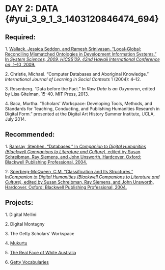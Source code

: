 **DAY 2: DATA** {#yui_3_9_1_3_1403120846474_694}
===============

Required:
---------

1\. [Wallack, Jessica Seddon, and Ramesh Srinivasan. “Local-Global:
Reconciling Mismatched Ontologies in Development Information Systems.”
In *System Sciences, 2009. HICSS’09*. *42nd Hawaii International
Conference on*, 1–10,
2009.](http://rameshsrinivasan.org/wordpress/wp-content/uploads/2013/03/18-WallackSrinivasanHICSS.pdf)

2\. Christie, Michael. “Computer Databases and Aboriginal Knowledge.”
*International Journal of Learning in Social Contexts* 1 (2004): 4–12.

3\. Rosenberg. “Data before the Fact.” In *Raw Data Is an Oxymoron*,
edited by Lisa Gitelman, 15–40. MIT Press, 2013.

4\. Baca, Murtha. “Scholars’ Workspace: Developing Tools, Methods, and
Standards for Teaching, Conducting, and Publishing Humanities Research
in Digital Form.” presented at the Digital Art History Summer Institute,
UCLA, July 2014.

Recommended:
------------

1\. [Ramsay, Stephen. “Databases.” In *Companion to Digital Humanities
(Blackwell Companions to Literature and Culture)*, edited by Susan
Schreibman, Ray Siemens, and John Unsworth, Hardcover. Oxford: Blackwell
Publishing Professional,
2004.](http://www.digitalhumanities.org/companion/)

2\. [Sperberg-McQueen, C.M. “Classification and Its Structures.”
In](http://www.digitalhumanities.org/companion/)[*Companion to Digital
Humanities (Blackwell Companions to Literature and Culture)*, edited by
Susan Schreibman, Ray Siemens, and John Unsworth, Hardcover. Oxford:
Blackwell Publishing Professional,
2004.](http://www.digitalhumanities.org/companion/)

Projects:
---------

1\. Digital Mellini

2\. Digital Montagny

3\. The Getty Scholars’ Workspace

4\. [Mukurtu](http://www.mukurtu.org/)

5\. [The Real Face of White
Australia](http://invisibleaustralians.org/faces/%20)

6\. [Getty
Vocabularies](https://www.getty.edu/research/tools/vocabularies/)
